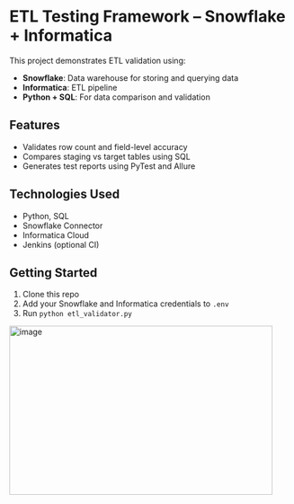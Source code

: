 # ETL Testing Framework – Snowflake + Informatica

This project demonstrates ETL validation using:
- **Snowflake**: Data warehouse for storing and querying data
- **Informatica**: ETL pipeline
- **Python + SQL**: For data comparison and validation

## Features
- Validates row count and field-level accuracy
- Compares staging vs target tables using SQL
- Generates test reports using PyTest and Allure

## Technologies Used
- Python, SQL
- Snowflake Connector
- Informatica Cloud
- Jenkins (optional CI)

## Getting Started
1. Clone this repo
2. Add your Snowflake and Informatica credentials to `.env`
3. Run `python etl_validator.py`
<img width="468" height="301" alt="image" src="https://github.com/user-attachments/assets/5fd841d9-4751-4e97-ab0c-a59cc37846af" />
